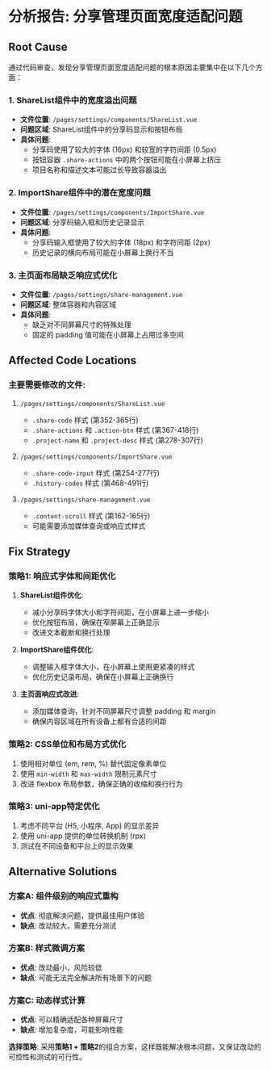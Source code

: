 # 分析报告: 分享管理页面宽度适配问题

## Root Cause

通过代码审查，发现分享管理页面宽度适配问题的根本原因主要集中在以下几个方面：

### 1. ShareList组件中的宽度溢出问题
- **文件位置**: `/pages/settings/components/ShareList.vue`
- **问题区域**: ShareList组件中的分享码显示和按钮布局
- **具体问题**:
  - 分享码使用了较大的字体 (16px) 和较宽的字符间距 (0.5px)
  - 按钮容器 `.share-actions` 中的两个按钮可能在小屏幕上挤压
  - 项目名称和描述文本可能过长导致容器溢出

### 2. ImportShare组件中的潜在宽度问题
- **文件位置**: `/pages/settings/components/ImportShare.vue`
- **问题区域**: 分享码输入框和历史记录显示
- **具体问题**:
  - 分享码输入框使用了较大的字体 (18px) 和字符间距 (2px)
  - 历史记录的横向布局可能在小屏幕上换行不当

### 3. 主页面布局缺乏响应式优化
- **文件位置**: `/pages/settings/share-management.vue`  
- **问题区域**: 整体容器和内容区域
- **具体问题**:
  - 缺乏对不同屏幕尺寸的特殊处理
  - 固定的 padding 值可能在小屏幕上占用过多空间

## Affected Code Locations

### 主要需要修改的文件:
1. `/pages/settings/components/ShareList.vue`
   - `.share-code` 样式 (第352-365行)
   - `.share-actions` 和 `.action-btn` 样式 (第367-418行)
   - `.project-name` 和 `.project-desc` 样式 (第278-307行)

2. `/pages/settings/components/ImportShare.vue`
   - `.share-code-input` 样式 (第254-277行)
   - `.history-codes` 样式 (第468-491行)

3. `/pages/settings/share-management.vue`
   - `.content-scroll` 样式 (第162-165行)
   - 可能需要添加媒体查询或响应式样式

## Fix Strategy

### 策略1: 响应式字体和间距优化
1. **ShareList组件优化**:
   - 减小分享码字体大小和字符间距，在小屏幕上进一步缩小
   - 优化按钮布局，确保在窄屏幕上正确显示
   - 改进文本截断和换行处理

2. **ImportShare组件优化**:
   - 调整输入框字体大小，在小屏幕上使用更紧凑的样式
   - 优化历史记录布局，确保在小屏幕上正确换行

3. **主页面响应式改进**:
   - 添加媒体查询，针对不同屏幕尺寸调整 padding 和 margin
   - 确保内容区域在所有设备上都有合适的间距

### 策略2: CSS单位和布局方式优化
1. 使用相对单位 (em, rem, %) 替代固定像素单位
2. 使用 `min-width` 和 `max-width` 限制元素尺寸
3. 改进 flexbox 布局参数，确保正确的收缩和换行行为

### 策略3: uni-app特定优化
1. 考虑不同平台 (H5, 小程序, App) 的显示差异
2. 使用 uni-app 提供的单位转换机制 (rpx)
3. 测试在不同设备和平台上的显示效果

## Alternative Solutions

### 方案A: 组件级别的响应式重构
- **优点**: 彻底解决问题，提供最佳用户体验
- **缺点**: 改动较大，需要充分测试

### 方案B: 样式微调方案  
- **优点**: 改动最小，风险较低
- **缺点**: 可能无法完全解决所有场景下的问题

### 方案C: 动态样式计算
- **优点**: 可以精确适配各种屏幕尺寸
- **缺点**: 增加复杂度，可能影响性能

**选择策略**: 采用**策略1 + 策略2**的组合方案，这样既能解决根本问题，又保证改动的可控性和测试的可行性。